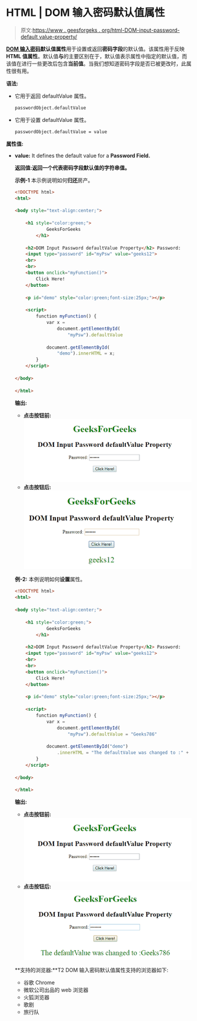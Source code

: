 # HTML | DOM 输入密码默认值属性

> 原文:[https://www . geesforgeks . org/html-DOM-input-password-default value-property/](https://www.geeksforgeeks.org/html-dom-input-password-defaultvalue-property/)

**[DOM 输入密码](https://www.geeksforgeeks.org/html-dom-input-password-object/)默认值属性**用于设置或返回**密码字段**的默认值。该属性用于反映 **HTML 值属性**。默认值**与**的主要区别在于，默认值表示属性中指定的默认值，而该值在进行一些更改后包含**当前值**。当我们想知道密码字段是否已被更改时，此属性很有用。

**语法:**

*   它用于返回 defaultValue 属性。

    ```html
    passwordObject.defaultValue
    ```

*   它用于设置 defaultValue 属性。

    ```html
    passwordObject.defaultValue = value
    ```

**属性值:**

*   **value:** It defines the default value for a **Password Field.**

    **返回值:**返回一个代表**密码字段默认值的字符串值。**

    **示例-1** 本示例说明如何**归还**房产。

    ```html
    <!DOCTYPE html>
    <html>

    <body style="text-align:center;">

        <h1 style="color:green;"> 
                GeeksForGeeks 
            </h1>

        <h2>DOM Input Password defaultValue Property</h2> Password:
        <input type="password" id="myPsw" value="geeks12">
        <br>
        <br>
        <button onclick="myFunction()">
            Click Here!
        </button>

        <p id="demo" style="color:green;font-size:25px;"></p>

        <script>
            function myFunction() {
                var x =
                    document.getElementById(
                        "myPsw").defaultValue

                document.getElementById(
                    "demo").innerHTML = x;
            }
        </script>

    </body>

    </html>                   
    ```

    **输出:**

    *   **点击按钮前:**
        ![](img/5be68ddc1a93f59a2d70d258ed9f32e0.png)
    *   **点击按钮后:**
        ![](img/dd008230c4c93b73d9a8133f16f50239.png)

    **例-2:** 本例说明如何**设置**属性。

    ```html
    <!DOCTYPE html>
    <html>

    <body style="text-align:center;">

        <h1 style="color:green;"> 
                GeeksForGeeks 
            </h1>

        <h2>DOM Input Password defaultValue Property</h2> Password:
        <input type="password" id="myPsw" value="geeks12">
        <br>
        <br>
        <button onclick="myFunction()">
            Click Here!
        </button>

        <p id="demo" style="color:green;font-size:25px;"></p>

        <script>
            function myFunction() {
                var x =
                    document.getElementById(
                        "myPsw").defaultValue = "Geeks786"

                document.getElementById("demo")
                    .innerHTML = "The defaultValue was changed to :" + x;
            }
        </script>

    </body>

    </html>            
    ```

    **输出:**

    *   **点击按钮前:**
        ![](img/b4eea6472dc6a55fc22ea30251044841.png)
    *   **点击按钮后:**
        ![](img/caad267a803068e14141b49adf91a414.png)

    **支持的浏览器:**T2 DOM 输入密码默认值属性支持的浏览器如下:

    *   谷歌 Chrome
    *   微软公司出品的 web 浏览器
    *   火狐浏览器
    *   歌剧
    *   旅行队